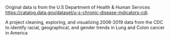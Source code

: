 Original data is from the U.S Department of Health & Human Services 
https://catalog.data.gov/dataset/u-s-chronic-disease-indicators-cdi.

A project cleaning, exploring, and visualizing 2008-2019 data from the CDC to identify racial, geographical, and gender trends in Lung and Colon cancer in America
